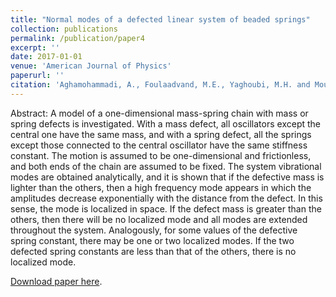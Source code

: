 ```yaml
---
title: "Normal modes of a defected linear system of beaded springs"
collection: publications
permalink: /publication/paper4
excerpt: ''
date: 2017-01-01
venue: 'American Journal of Physics'
paperurl: ''
citation: 'Aghamohammadi, A., Foulaadvand, M.E., Yaghoubi, M.H. and Mousavi, A.H., 2017. Normal modes of a defected linear system of beaded springs. American Journal of Physics, 85(3), pp.193-201.'
---
```


Abstract:
A model of a one-dimensional mass-spring chain with mass or spring defects is investigated. With a mass defect, all oscillators except the central one have the same mass, and with a spring defect, all the springs except those connected to the central oscillator have the same stiffness constant. The motion is assumed to be one-dimensional and frictionless, and both ends of the chain are assumed to be fixed. The system vibrational modes are obtained analytically, and it is shown that if the defective mass is lighter than the others, then a high frequency mode appears in which the amplitudes decrease exponentially with the distance from the defect. In this sense, the mode is localized in space. If the defect mass is greater than the others, then there will be no localized mode and all modes are extended throughout the system. Analogously, for some values of the defective spring constant, there may be one or two localized modes. If the two defected spring constants are less than that of the others, there is no localized mode.

[Download paper here](https://aapt.scitation.org/doi/full/10.1119/1.4972176).
